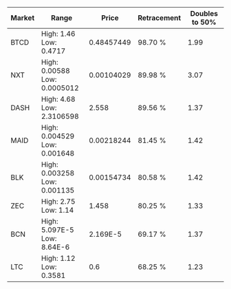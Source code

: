 | Market | Range | Price| Retracement | Doubles to 50% |
| --- | --- | --- | --- | --- |
| BTCD | High: 1.46<br />Low: 0.4717 | 0.48457449 | 98.70 % | 1.99 |
| NXT | High: 0.00588<br />Low: 0.0005012 | 0.00104029 | 89.98 % | 3.07 |
| DASH | High: 4.68<br />Low: 2.3106598 | 2.558 | 89.56 % | 1.37 |
| MAID | High: 0.004529<br />Low: 0.001648 | 0.00218244 | 81.45 % | 1.42 |
| BLK | High: 0.003258<br />Low: 0.001135 | 0.00154734 | 80.58 % | 1.42 |
| ZEC | High: 2.75<br />Low: 1.14 | 1.458 | 80.25 % | 1.33 |
| BCN | High: 5.097E-5<br />Low: 8.64E-6 | 2.169E-5 | 69.17 % | 1.37 |
| LTC | High: 1.12<br />Low: 0.3581 | 0.6 | 68.25 % | 1.23 |
